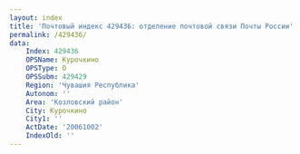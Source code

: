 ```yaml
---
layout: index
title: 'Почтовый индекс 429436: отделение почтовой связи Почты России'
permalink: /429436/
data:
    Index: 429436
    OPSName: Курочкино
    OPSType: О
    OPSSubm: 429429
    Region: 'Чувашия Республика'
    Autonom: ''
    Area: 'Козловский район'
    City: Курочкино
    City1: ''
    ActDate: '20061002'
    IndexOld: ''
---
```

